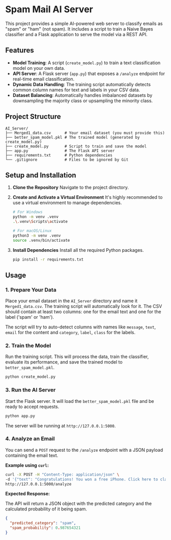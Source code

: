 # Spam Mail AI Server

This project provides a simple AI-powered web server to classify emails as "spam" or "ham" (not spam). It includes a script to train a Naive Bayes classifier and a Flask application to serve the model via a REST API.

## Features

- **Model Training**: A script (`create_model.py`) to train a text classification model on your own data.
- **API Server**: A Flask server (`app.py`) that exposes a `/analyze` endpoint for real-time email classification.
- **Dynamic Data Handling**: The training script automatically detects common column names for text and labels in your CSV data.
- **Dataset Balancing**: Automatically handles imbalanced datasets by downsampling the majority class or upsampling the minority class.

## Project Structure

```
AI_Server/
├── Merged1_data.csv      # Your email dataset (you must provide this)
├── better_spam_model.pkl # The trained model (generated by create_model.py)
├── create_model.py       # Script to train and save the model
├── app.py                # The Flask API server
├── requirements.txt      # Python dependencies
└── .gitignore            # Files to be ignored by Git
```

## Setup and Installation

1.  **Clone the Repository**
    Navigate to the project directory.

2.  **Create and Activate a Virtual Environment**
    It's highly recommended to use a virtual environment to manage dependencies.

    ```bash
    # For Windows
    python -m venv .venv
    .\.venv\Scripts\activate

    # For macOS/Linux
    python3 -m venv .venv
    source .venv/bin/activate
    ```

3.  **Install Dependencies**
    Install all the required Python packages.

    ```bash
    pip install -r requirements.txt
    ```

## Usage

### 1. Prepare Your Data

Place your email dataset in the `AI_Server` directory and name it `Merged1_data.csv`. The training script will automatically look for it. The CSV should contain at least two columns: one for the email text and one for the label ('spam' or 'ham').

The script will try to auto-detect columns with names like `message`, `text`, `email` for the content and `category`, `label`, `class` for the labels.

### 2. Train the Model

Run the training script. This will process the data, train the classifier, evaluate its performance, and save the trained model to `better_spam_model.pkl`.

```bash
python create_model.py
```

### 3. Run the AI Server

Start the Flask server. It will load the `better_spam_model.pkl` file and be ready to accept requests.

```bash
python app.py
```

The server will be running at `http://127.0.0.1:5000`.

### 4. Analyze an Email

You can send a `POST` request to the `/analyze` endpoint with a JSON payload containing the email text.

**Example using `curl`:**

```bash
curl -X POST -H "Content-Type: application/json" \
-d '{"text": "Congratulations! You won a free iPhone. Click here to claim."}' \
http://127.0.0.1:5000/analyze
```

**Expected Response:**

The API will return a JSON object with the predicted category and the calculated probability of it being spam.

```json
{
  "predicted_category": "spam",
  "spam_probability": 0.987654321
}
```